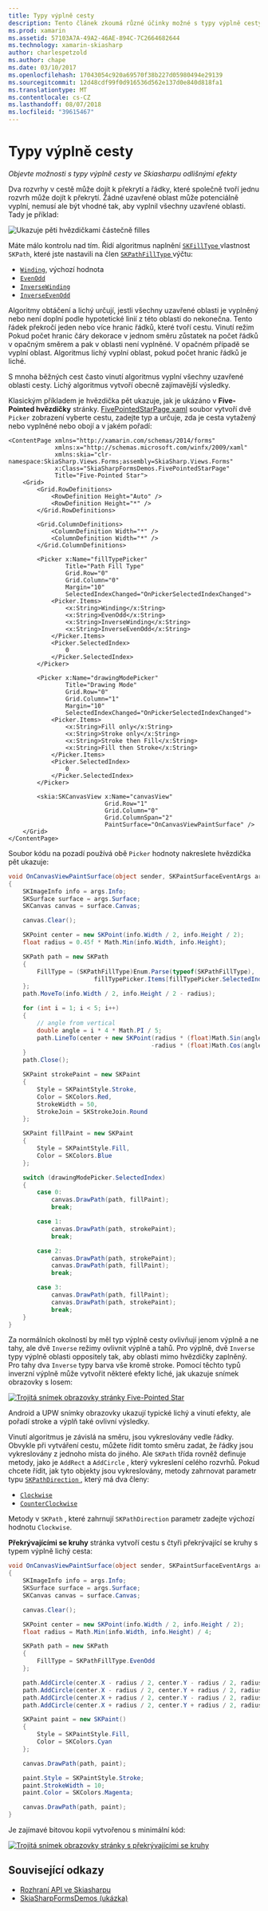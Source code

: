 ```yaml
---
title: Typy výplně cesty
description: Tento článek zkoumá různé účinky možné s typy výplně cesty ve Skiasharpu a ukazuje to se vzorovým kódem.
ms.prod: xamarin
ms.assetid: 57103A7A-49A2-46AE-894C-7C2664682644
ms.technology: xamarin-skiasharp
author: charlespetzold
ms.author: chape
ms.date: 03/10/2017
ms.openlocfilehash: 17043054c920a69570f38b227d05980494e29139
ms.sourcegitcommit: 12d48cdf99f0d916536d562e137d0e840d818fa1
ms.translationtype: MT
ms.contentlocale: cs-CZ
ms.lasthandoff: 08/07/2018
ms.locfileid: "39615467"
---
```

# <a name="the-path-fill-types"></a>Typy výplně cesty

_Objevte možnosti s typy výplně cesty ve Skiasharpu odlišnými efekty_

Dva rozvrhy v cestě může dojít k překrytí a řádky, které společně tvoří jednu rozvrh může dojít k překrytí. Žádné uzavřené oblast může potenciálně vyplní, nemusí ale být vhodné tak, aby vyplnil všechny uzavřené oblasti. Tady je příklad:

![](fill-types-images/filltypeexample.png "Ukazuje pěti hvězdičkami částečně filles")

Máte málo kontrolu nad tím. Řídí algoritmus naplnění [ `SKFillType` ](https://developer.xamarin.com/api/property/SkiaSharp.SKPath.FillType/) vlastnost `SKPath`, které jste nastavili na člen [ `SKPathFillType` ](https://developer.xamarin.com/api/type/SkiaSharp.SKPathFillType/) výčtu:

- [`Winding`](https://developer.xamarin.com/api/field/SkiaSharp.SKPathFillType.Winding/), výchozí hodnota
- [`EvenOdd`](https://developer.xamarin.com/api/field/SkiaSharp.SKPathFillType.EvenOdd/)
- [`InverseWinding`](https://developer.xamarin.com/api/field/SkiaSharp.SKPathFillType.InverseWinding/)
- [`InverseEvenOdd`](https://developer.xamarin.com/api/field/SkiaSharp.SKPathFillType.InverseEvenOdd/)

Algoritmy obtáčení a lichý určují, jestli všechny uzavřené oblasti je vyplněný nebo není doplní podle hypotetické linií z této oblasti do nekonečna. Tento řádek překročí jeden nebo více hranic řádků, které tvoří cestu. Vinutí režim Pokud počet hranic čáry dekorace v jednom směru zůstatek na počet řádků v opačným směrem a pak v oblasti není vyplněné. V opačném případě se vyplní oblast. Algoritmus lichý vyplní oblast, pokud počet hranic řádků je liché.

S mnoha běžných cest často vinutí algoritmus vyplní všechny uzavřené oblasti cesty. Lichý algoritmus vytvoří obecně zajímavější výsledky.

Klasickým příkladem je hvězdička pět ukazuje, jak je ukázáno v **Five-Pointed hvězdičky** stránky. [FivePointedStarPage.xaml](https://github.com/xamarin/xamarin-forms-samples/blob/master/SkiaSharpForms/Demos/Demos/SkiaSharpFormsDemos/LinesAndPaths/FivePointedStarPage.xaml) soubor vytvoří dvě `Picker` zobrazení vyberte cestu, zadejte typ a určuje, zda je cesta vytažený nebo vyplněné nebo obojí a v jakém pořadí:

```xaml
<ContentPage xmlns="http://xamarin.com/schemas/2014/forms"
             xmlns:x="http://schemas.microsoft.com/winfx/2009/xaml"
             xmlns:skia="clr-namespace:SkiaSharp.Views.Forms;assembly=SkiaSharp.Views.Forms"
             x:Class="SkiaSharpFormsDemos.FivePointedStarPage"
             Title="Five-Pointed Star">
    <Grid>
        <Grid.RowDefinitions>
            <RowDefinition Height="Auto" />
            <RowDefinition Height="*" />
        </Grid.RowDefinitions>

        <Grid.ColumnDefinitions>
            <ColumnDefinition Width="*" />
            <ColumnDefinition Width="*" />
        </Grid.ColumnDefinitions>

        <Picker x:Name="fillTypePicker"
                Title="Path Fill Type"
                Grid.Row="0"
                Grid.Column="0"
                Margin="10"
                SelectedIndexChanged="OnPickerSelectedIndexChanged">
            <Picker.Items>
                <x:String>Winding</x:String>
                <x:String>EvenOdd</x:String>
                <x:String>InverseWinding</x:String>
                <x:String>InverseEvenOdd</x:String>
            </Picker.Items>
            <Picker.SelectedIndex>
                0
            </Picker.SelectedIndex>
        </Picker>

        <Picker x:Name="drawingModePicker"
                Title="Drawing Mode"
                Grid.Row="0"
                Grid.Column="1"
                Margin="10"
                SelectedIndexChanged="OnPickerSelectedIndexChanged">
            <Picker.Items>
                <x:String>Fill only</x:String>
                <x:String>Stroke only</x:String>
                <x:String>Stroke then Fill</x:String>
                <x:String>Fill then Stroke</x:String>
            </Picker.Items>
            <Picker.SelectedIndex>
                0
            </Picker.SelectedIndex>
        </Picker>

        <skia:SKCanvasView x:Name="canvasView"
                           Grid.Row="1"
                           Grid.Column="0"
                           Grid.ColumnSpan="2"
                           PaintSurface="OnCanvasViewPaintSurface" />
    </Grid>
</ContentPage>
```

Soubor kódu na pozadí používá obě `Picker` hodnoty nakreslete hvězdička pět ukazuje:

```csharp
void OnCanvasViewPaintSurface(object sender, SKPaintSurfaceEventArgs args)
{
    SKImageInfo info = args.Info;
    SKSurface surface = args.Surface;
    SKCanvas canvas = surface.Canvas;

    canvas.Clear();

    SKPoint center = new SKPoint(info.Width / 2, info.Height / 2);
    float radius = 0.45f * Math.Min(info.Width, info.Height);

    SKPath path = new SKPath
    {
        FillType = (SKPathFillType)Enum.Parse(typeof(SKPathFillType),
                        fillTypePicker.Items[fillTypePicker.SelectedIndex])
    };
    path.MoveTo(info.Width / 2, info.Height / 2 - radius);

    for (int i = 1; i < 5; i++)
    {
        // angle from vertical
        double angle = i * 4 * Math.PI / 5;
        path.LineTo(center + new SKPoint(radius * (float)Math.Sin(angle),
                                        -radius * (float)Math.Cos(angle)));
    }
    path.Close();

    SKPaint strokePaint = new SKPaint
    {
        Style = SKPaintStyle.Stroke,
        Color = SKColors.Red,
        StrokeWidth = 50,
        StrokeJoin = SKStrokeJoin.Round
    };

    SKPaint fillPaint = new SKPaint
    {
        Style = SKPaintStyle.Fill,
        Color = SKColors.Blue
    };

    switch (drawingModePicker.SelectedIndex)
    {
        case 0:
            canvas.DrawPath(path, fillPaint);
            break;

        case 1:
            canvas.DrawPath(path, strokePaint);
            break;

        case 2:
            canvas.DrawPath(path, strokePaint);
            canvas.DrawPath(path, fillPaint);
            break;

        case 3:
            canvas.DrawPath(path, fillPaint);
            canvas.DrawPath(path, strokePaint);
            break;
    }
}
```

Za normálních okolností by měl typ výplně cesty ovlivňují jenom výplně a ne tahy, ale dvě `Inverse` režimy ovlivnit výplně a tahů. Pro výplně, dvě `Inverse` typy výplně oblasti oppositely tak, aby oblasti mimo hvězdičky zaplněný. Pro tahy dva `Inverse` typy barva vše kromě stroke. Pomocí těchto typů inverzní výplně může vytvořit některé efekty liché, jak ukazuje snímek obrazovky s Iosem:

[![](fill-types-images/fivepointedstar-small.png "Trojitá snímek obrazovky stránky Five-Pointed Star")](fill-types-images/fivepointedstar-large.png#lightbox "Trojitá snímek obrazovky stránky Five-Pointed hvězda")

Android a UPW snímky obrazovky ukazují typické lichý a vinutí efekty, ale pořadí stroke a výplň také ovlivní výsledky.

Vinutí algoritmus je závislá na směru, jsou vykreslovány vedle řádky. Obvykle při vytváření cestu, můžete řídit tomto směru zadat, že řádky jsou vykreslovány z jednoho místa do jiného. Ale `SKPath` třída rovněž definuje metody, jako je `AddRect` a `AddCircle` , který vykreslení celého rozvrhů. Pokud chcete řídit, jak tyto objekty jsou vykreslovány, metody zahrnovat parametr typu [ `SKPathDirection` ](https://developer.xamarin.com/api/type/SkiaSharp.SKPathDirection/), který má dva členy:

- [`Clockwise`](https://developer.xamarin.com/api/field/SkiaSharp.SKPathDirection.Clockwise/)
- [`CounterClockwise`](https://developer.xamarin.com/api/field/SkiaSharp.SKPathDirection.CounterClockwise/)

Metody v `SKPath` , které zahrnují `SKPathDirection` parametr zadejte výchozí hodnotu `Clockwise`.

**Překrývajícími se kruhy** stránka vytvoří cestu s čtyři překrývající se kruhy s typem výplně lichý cesta:

```csharp
void OnCanvasViewPaintSurface(object sender, SKPaintSurfaceEventArgs args)
{
    SKImageInfo info = args.Info;
    SKSurface surface = args.Surface;
    SKCanvas canvas = surface.Canvas;

    canvas.Clear();

    SKPoint center = new SKPoint(info.Width / 2, info.Height / 2);
    float radius = Math.Min(info.Width, info.Height) / 4;

    SKPath path = new SKPath
    {
        FillType = SKPathFillType.EvenOdd
    };

    path.AddCircle(center.X - radius / 2, center.Y - radius / 2, radius);
    path.AddCircle(center.X - radius / 2, center.Y + radius / 2, radius);
    path.AddCircle(center.X + radius / 2, center.Y - radius / 2, radius);
    path.AddCircle(center.X + radius / 2, center.Y + radius / 2, radius);

    SKPaint paint = new SKPaint()
    {
        Style = SKPaintStyle.Fill,
        Color = SKColors.Cyan
    };

    canvas.DrawPath(path, paint);

    paint.Style = SKPaintStyle.Stroke;
    paint.StrokeWidth = 10;
    paint.Color = SKColors.Magenta;

    canvas.DrawPath(path, paint);
}
```

Je zajímavé bitovou kopii vytvořenou s minimální kód:

[![](fill-types-images/overlappingcircles-small.png "Trojitá snímek obrazovky stránky s překrývajícími se kruhy")](fill-types-images/overlappingcircles-large.png#lightbox "Trojitá snímek obrazovky stránky s překrývajícími se kruhy")


## <a name="related-links"></a>Související odkazy

- [Rozhraní API ve Skiasharpu](https://developer.xamarin.com/api/root/SkiaSharp/)
- [SkiaSharpFormsDemos (ukázka)](https://developer.xamarin.com/samples/xamarin-forms/SkiaSharpForms/Demos/)
